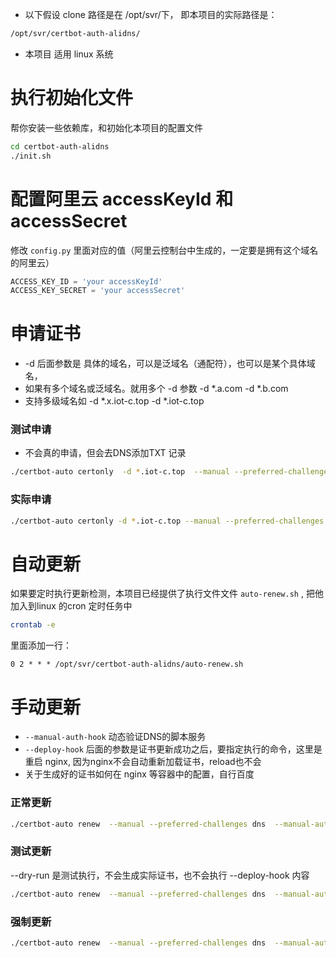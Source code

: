 - 以下假设 clone 路径是在 /opt/svr/下，
即本项目的实际路径是：
```bash
/opt/svr/certbot-auth-alidns/
```
- 本项目 适用 linux 系统
# 执行初始化文件
帮你安装一些依赖库，和初始化本项目的配置文件
```bash
cd certbot-auth-alidns
./init.sh
```

# 配置阿里云 accessKeyId 和 accessSecret
修改 `config.py` 里面对应的值（阿里云控制台中生成的，一定要是拥有这个域名的阿里云）
```python
ACCESS_KEY_ID = 'your accessKeyId'
ACCESS_KEY_SECRET = 'your accessSecret'
```

# 申请证书
- -d 后面参数是 具体的域名，可以是泛域名（通配符），也可以是某个具体域名，
- 如果有多个域名或泛域名。就用多个 -d 参数 -d *.a.com -d *.b.com
- 支持多级域名如 -d *.x.iot-c.top -d *.iot-c.top 
### 测试申请
- 不会真的申请，但会去DNS添加TXT 记录
```bash
./certbot-auto certonly  -d *.iot-c.top  --manual --preferred-challenges dns  --manual-auth-hook /opt/svr/certbot-auth-alidns/auth.sh --dry-run

```

### 实际申请
```bash
./certbot-auto certonly -d *.iot-c.top --manual --preferred-challenges dns  --manual-auth-hook /opt/svr/certbot-auth-alidns/auth.sh
```

# 自动更新
如果要定时执行更新检测，本项目已经提供了执行文件文件 `auto-renew.sh` ,
把他加入到linux 的cron 定时任务中

```bash
crontab -e
```
里面添加一行：
```cron
0 2 * * * /opt/svr/certbot-auth-alidns/auto-renew.sh
```


# 手动更新
- `--manual-auth-hook` 动态验证DNS的脚本服务
- `--deploy-hook` 后面的参数是证书更新成功之后，要指定执行的命令，这里是重启 nginx, 因为nginx不会自动重新加载证书，reload也不会
- 关于生成好的证书如何在 nginx 等容器中的配置，自行百度

### 正常更新
```bash
./certbot-auto renew  --manual --preferred-challenges dns  --manual-auth-hook /opt/svr/certbot-auth-alidns/auth.sh --deploy-hook "/usr/bin/systemctl restart nginx"
```

### 测试更新
--dry-run 是测试执行，不会生成实际证书，也不会执行 --deploy-hook 内容
```bash
./certbot-auto renew  --manual --preferred-challenges dns  --manual-auth-hook /opt/svr/certbot-auth-alidns/auth.sh --deploy-hook "/usr/bin/systemctl restart nginx" --dry-run
```

### 强制更新
```bash
./certbot-auto renew  --manual --preferred-challenges dns  --manual-auth-hook /opt/svr/certbot-auth-alidns/auth.sh --deploy-hook "/usr/bin/systemctl restart nginx" --force-renewal
```



